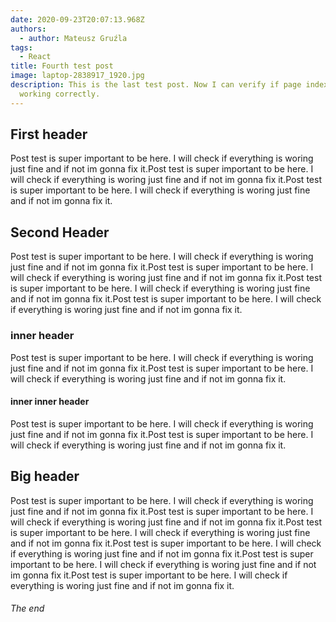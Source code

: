 ```yaml
---
date: 2020-09-23T20:07:13.968Z
authors:
  - author: Mateusz Gruźla
tags:
  - React
title: Fourth test post
image: laptop-2838917_1920.jpg
description: This is the last test post. Now I can verify if page index is
  working correctly.
---
```

## First header

Post test is super important to be here. I will check if everything is woring just fine and if not im gonna fix it.Post test is super important to be here. I will check if everything is woring just fine and if not im gonna fix it.Post test is super important to be here. I will check if everything is woring just fine and if not im gonna fix it.

## Second Header

Post test is super important to be here. I will check if everything is woring just fine and if not im gonna fix it.Post test is super important to be here. I will check if everything is woring just fine and if not im gonna fix it.Post test is super important to be here. I will check if everything is woring just fine and if not im gonna fix it.Post test is super important to be here. I will check if everything is woring just fine and if not im gonna fix it.

### inner header

Post test is super important to be here. I will check if everything is woring just fine and if not im gonna fix it.Post test is super important to be here. I will check if everything is woring just fine and if not im gonna fix it.

#### inner inner header

Post test is super important to be here. I will check if everything is woring just fine and if not im gonna fix it.Post test is super important to be here. I will check if everything is woring just fine and if not im gonna fix it.

## Big header

Post test is super important to be here. I will check if everything is woring just fine and if not im gonna fix it.Post test is super important to be here. I will check if everything is woring just fine and if not im gonna fix it.Post test is super important to be here. I will check if everything is woring just fine and if not im gonna fix it.Post test is super important to be here. I will check if everything is woring just fine and if not im gonna fix it.Post test is super important to be here. I will check if everything is woring just fine and if not im gonna fix it.Post test is super important to be here. I will check if everything is woring just fine and if not im gonna fix it.

###### The end